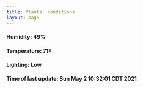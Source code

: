 ```yaml
---
title: Plants' conditions
layout: page
---
```



#### Humidity: 49%
#### Temperature: 71F
#### Lighting: Low
#### Time of last update: Sun May  2 10:32:01 CDT 2021
